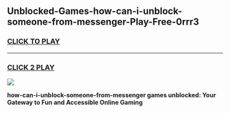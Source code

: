 
## Unblocked-Games-how-can-i-unblock-someone-from-messenger-Play-Free-0rrr3
<h3>
<a href="https://premium76.site?title=how-can-i-unblock-someone-from-messenger&ref=21A">CLICK TO PLAY</a></h3>
<hr>

<h3>
<a href="https://premium76.site?title=how-can-i-unblock-someone-from-messenger&ref=21A">CLICK 2 PLAY</a>
  
</h3>

<a href="https://premium76.site?title=how-can-i-unblock-someone-from-messenger&ref=21A"><img src="https://clearcache.store/games.png"></a>


**how-can-i-unblock-someone-from-messenger games unblocked: Your Gateway to Fun and Accessible Online Gaming**
